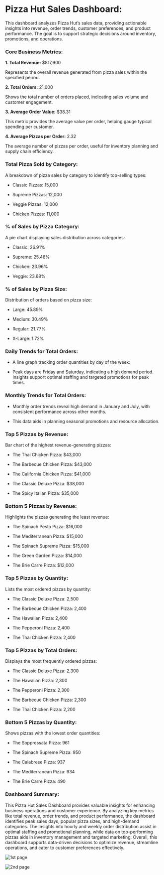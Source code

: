 <h1>Pizza Hut Sales Dashboard:</h1>

This dashboard analyzes Pizza Hut’s sales data, providing actionable insights into revenue, order trends, customer preferences, and product performance. The goal is to support strategic decisions around inventory, promotions, and operations.

<h3>Core Business Metrics:</h3>

**1. Total Revenue:** $817,900

Represents the overall revenue generated from pizza sales within the specified period.

**2. Total Orders:** 21,000

Shows the total number of orders placed, indicating sales volume and customer engagement.

**3. Average Order Value:** $38.31

This metric provides the average value per order, helping gauge typical spending per customer.

**4. Average Pizzas per Order:** 2.32

The average number of pizzas per order, useful for inventory planning and supply chain efficiency.

<h3>Total Pizza Sold by Category:</h3>

A breakdown of pizza sales by category to identify top-selling types:

- Classic Pizzas: 15,000

- Supreme Pizzas: 12,000

- Veggie Pizzas: 12,000

- Chicken Pizzas: 11,000


<h3>% of Sales by Pizza Category:</h3>

A pie chart displaying sales distribution across categories:

- Classic: 26.91%

- Supreme: 25.46%

- Chicken: 23.96%

- Veggie: 23.68%


<h3>% of Sales by Pizza Size:</h3>

Distribution of orders based on pizza size:

- Large: 45.89%

- Medium: 30.49%

- Regular: 21.77%

- X-Large: 1.72%


<h3>Daily Trends for Total Orders:</h3>

- A line graph tracking order quantities by day of the week:

- Peak days are Friday and Saturday, indicating a high demand period.
Insights support optimal staffing and targeted promotions for peak times.

<h3>Monthly Trends for Total Orders:</h3>

- Monthly order trends reveal high demand in January and July, with consistent performance across other months.
  
- This data aids in planning seasonal promotions and resource allocation.

<h3>Top 5 Pizzas by Revenue:</h3>

Bar chart of the highest revenue-generating pizzas:

- The Thai Chicken Pizza: $43,000

- The Barbecue Chicken Pizza: $43,000

- The California Chicken Pizza: $41,000

- The Classic Deluxe Pizza: $38,000

- The Spicy Italian Pizza: $35,000


<h3>Bottom 5 Pizzas by Revenue:</h3>

Highlights the pizzas generating the least revenue:

- The Spinach Pesto Pizza: $16,000

- The Mediterranean Pizza: $15,000

- The Spinach Supreme Pizza: $15,000

- The Green Garden Pizza: $14,000

- The Brie Carre Pizza: $12,000



<h3>Top 5 Pizzas by Quantity:</h3>

Lists the most ordered pizzas by quantity:

- The Classic Deluxe Pizza: 2,500

- The Barbecue Chicken Pizza: 2,400

- The Hawaiian Pizza: 2,400

- The Pepperoni Pizza: 2,400

- The Thai Chicken Pizza: 2,400


<h3>Top 5 Pizzas by Total Orders:</h3>

Displays the most frequently ordered pizzas:

- The Classic Deluxe Pizza: 2,300

- The Hawaiian Pizza: 2,300

- The Pepperoni Pizza: 2,300

- The Barbecue Chicken Pizza: 2,300

- The Thai Chicken Pizza: 2,200

<h3>Bottom 5 Pizzas by Quantity:</h3>

Shows pizzas with the lowest order quantities:

- The Soppressata Pizza: 961

- The Spinach Supreme Pizza: 950

- The Calabrese Pizza: 937

- The Mediterranean Pizza: 934

- The Brie Carre Pizza: 490

<h3>Dashboard Summary:</h3>

This Pizza Hut Sales Dashboard provides valuable insights for enhancing business operations and customer experience. By analyzing key metrics like total revenue, order trends, and product performance, the dashboard identifies peak sales days, popular pizza sizes, and high-demand categories. The insights into hourly and weekly order distribution assist in optimal staffing and promotional planning, while data on top-performing pizzas aids in inventory management and targeted marketing. Overall, this dashboard supports data-driven decisions to optimize revenue, streamline operations, and cater to customer preferences effectively.

![1st page](https://github.com/user-attachments/assets/7f87c7ac-f842-4428-adc9-67f759b561cf)

![2nd page](https://github.com/user-attachments/assets/03a64747-42a2-40a7-a778-4deab694abce)



